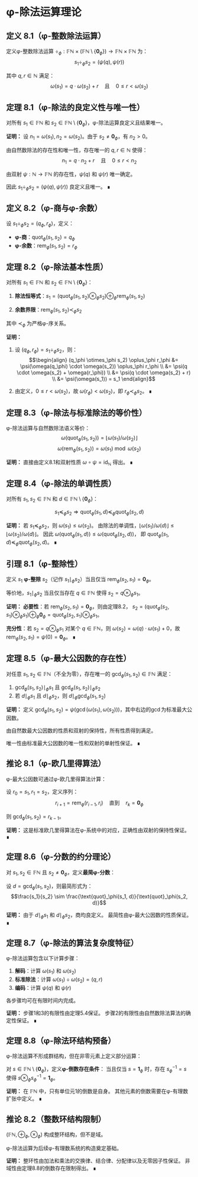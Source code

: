 # φ-除法运算理论

## 定义 8.1（φ-整数除法运算）
定义φ-整数除法运算 $\div_\phi: \mathbb{F}\mathbb{N} \times (\mathbb{F}\mathbb{N} \setminus \{\mathbf{0}_\phi\}) \to \mathbb{F}\mathbb{N} \times \mathbb{F}\mathbb{N}$ 为：
$$s_1 \div_\phi s_2 = (\psi(q), \psi(r))$$

其中 $q, r \in \mathbb{N}$ 满足：
$$\omega(s_1) = q \cdot \omega(s_2) + r \quad \text{且} \quad 0 \leq r < \omega(s_2)$$

## 定理 8.1（φ-除法的良定义性与唯一性）
对所有 $s_1 \in \mathbb{F}\mathbb{N}$ 和 $s_2 \in \mathbb{F}\mathbb{N} \setminus \{\mathbf{0}_\phi\}$，φ-除法运算良定义且结果唯一。

**证明：**
设 $n_1 = \omega(s_1), n_2 = \omega(s_2)$。由于 $s_2 \neq \mathbf{0}_\phi$，有 $n_2 > 0$。

由自然数除法的存在性和唯一性，存在唯一的 $q, r \in \mathbb{N}$ 使得：
$$n_1 = q \cdot n_2 + r \quad \text{且} \quad 0 \leq r < n_2$$

由双射 $\psi: \mathbb{N} \to \mathbb{F}\mathbb{N}$ 的存在性，$\psi(q)$ 和 $\psi(r)$ 唯一确定。

因此 $s_1 \div_\phi s_2 = (\psi(q), \psi(r))$ 良定义且唯一。 ∎

## 定义 8.2（φ-商与φ-余数）
设 $s_1 \div_\phi s_2 = (q_\phi, r_\phi)$，定义：
- **φ-商**：$\text{quot}_\phi(s_1, s_2) = q_\phi$
- **φ-余数**：$\text{rem}_\phi(s_1, s_2) = r_\phi$

## 定理 8.2（φ-除法基本性质）
对所有 $s_1 \in \mathbb{F}\mathbb{N}$ 和 $s_2 \in \mathbb{F}\mathbb{N} \setminus \{\mathbf{0}_\phi\}$：

1. **除法恒等式**：$s_1 = (\text{quot}_\phi(s_1, s_2) \otimes_\phi s_2) \oplus_\phi \text{rem}_\phi(s_1, s_2)$

2. **余数界限**：$\text{rem}_\phi(s_1, s_2) \prec_\phi s_2$

其中 $\prec_\phi$ 为严格φ-序关系。

**证明：**
1. 设 $(q_\phi, r_\phi) = s_1 \div_\phi s_2$，则：
   $$\begin{align}
   (q_\phi \otimes_\phi s_2) \oplus_\phi r_\phi &= \psi(\omega(q_\phi) \cdot \omega(s_2)) \oplus_\phi r_\phi \\
   &= \psi(q \cdot \omega(s_2) + \omega(r_\phi)) \\
   &= \psi(q \cdot \omega(s_2) + r) \\
   &= \psi(\omega(s_1)) = s_1
   \end{align}$$

2. 由定义，$0 \leq r < \omega(s_2)$，故 $\omega(r_\phi) < \omega(s_2)$，即 $r_\phi \prec_\phi s_2$。 ∎

## 定理 8.3（φ-除法与标准除法的等价性）
φ-除法运算与自然数除法语义等价：
$$\omega(\text{quot}_\phi(s_1, s_2)) = \lfloor \omega(s_1) / \omega(s_2) \rfloor$$
$$\omega(\text{rem}_\phi(s_1, s_2)) = \omega(s_1) \bmod \omega(s_2)$$

**证明：**
直接由定义8.1和双射性质 $\omega \circ \psi = \text{id}_\mathbb{N}$ 得出。 ∎

## 定理 8.4（φ-除法的单调性质）
对所有 $s_1, s_2 \in \mathbb{F}\mathbb{N}$ 和 $d \in \mathbb{F}\mathbb{N} \setminus \{\mathbf{0}_\phi\}$：

$$s_1 \preceq_\phi s_2 \Rightarrow \text{quot}_\phi(s_1, d) \preceq_\phi \text{quot}_\phi(s_2, d)$$

**证明：**
若 $s_1 \preceq_\phi s_2$，则 $\omega(s_1) \leq \omega(s_2)$。
由除法的单调性，$\lfloor \omega(s_1) / \omega(d) \rfloor \leq \lfloor \omega(s_2) / \omega(d) \rfloor$。
因此 $\omega(\text{quot}_\phi(s_1, d)) \leq \omega(\text{quot}_\phi(s_2, d))$，
即 $\text{quot}_\phi(s_1, d) \preceq_\phi \text{quot}_\phi(s_2, d)$。 ∎

## 引理 8.1（φ-整除性）
定义 $s_1$ **φ-整除** $s_2$（记作 $s_1 \mid_\phi s_2$）当且仅当 $\text{rem}_\phi(s_2, s_1) = \mathbf{0}_\phi$。

等价地，$s_1 \mid_\phi s_2$ 当且仅当存在 $q \in \mathbb{F}\mathbb{N}$ 使得 $s_2 = q \otimes_\phi s_1$。

**证明：**
**必要性**：若 $\text{rem}_\phi(s_2, s_1) = \mathbf{0}_\phi$，则由定理8.2，
$s_2 = (\text{quot}_\phi(s_2, s_1) \otimes_\phi s_1) \oplus_\phi \mathbf{0}_\phi = \text{quot}_\phi(s_2, s_1) \otimes_\phi s_1$。

**充分性**：若 $s_2 = q \otimes_\phi s_1$ 对某个 $q \in \mathbb{F}\mathbb{N}$，则
$\omega(s_2) = \omega(q) \cdot \omega(s_1) + 0$，故 $\text{rem}_\phi(s_2, s_1) = \psi(0) = \mathbf{0}_\phi$。 ∎

## 定理 8.5（φ-最大公因数的存在性）
对任意 $s_1, s_2 \in \mathbb{F}\mathbb{N}$（不全为零），存在唯一的 $\gcd_\phi(s_1, s_2) \in \mathbb{F}\mathbb{N}$ 满足：

1. $\gcd_\phi(s_1, s_2) \mid_\phi s_1$ 且 $\gcd_\phi(s_1, s_2) \mid_\phi s_2$
2. 若 $d \mid_\phi s_1$ 且 $d \mid_\phi s_2$，则 $d \mid_\phi \gcd_\phi(s_1, s_2)$

**证明：**
定义 $\gcd_\phi(s_1, s_2) = \psi(\gcd(\omega(s_1), \omega(s_2)))$，其中右边的$\gcd$为标准最大公因数。

由自然数最大公因数的性质和双射的保持性，所有性质得到满足。

唯一性由标准最大公因数的唯一性和双射的单射性保证。 ∎

## 推论 8.1（φ-欧几里得算法）
φ-最大公因数可通过φ-欧几里得算法计算：

设 $r_0 = s_1, r_1 = s_2$，定义序列：
$$r_{i+1} = \text{rem}_\phi(r_{i-1}, r_i) \quad \text{直到} \quad r_k = \mathbf{0}_\phi$$

则 $\gcd_\phi(s_1, s_2) = r_{k-1}$。

**证明：**
这是标准欧几里得算法在φ-系统中的对应，正确性由双射的保持性保证。 ∎

## 定理 8.6（φ-分数的约分理论）
对 $s_1, s_2 \in \mathbb{F}\mathbb{N}$ 且 $s_2 \neq \mathbf{0}_\phi$，定义**最简φ-分数**：

设 $d = \gcd_\phi(s_1, s_2)$，则最简形式为：
$$\frac{s_1}{s_2} \sim \frac{\text{quot}_\phi(s_1, d)}{\text{quot}_\phi(s_2, d)}$$

**证明：**
由于 $d \mid_\phi s_1$ 和 $d \mid_\phi s_2$，商均良定义。
最简性由φ-最大公因数的性质保证。 ∎

## 定理 8.7（φ-除法的算法复杂度特征）
φ-除法运算包含以下计算步骤：

1. **解码**：计算 $\omega(s_1)$ 和 $\omega(s_2)$
2. **标准除法**：计算 $\omega(s_1) \div \omega(s_2) = (q, r)$  
3. **编码**：计算 $\psi(q)$ 和 $\psi(r)$

各步骤均可在有限时间内完成。

**证明：**
步骤1和3的有限性由定理5.4保证。
步骤2的有限性由自然数除法算法的确定性保证。 ∎

## 定理 8.8（φ-除法环结构预备）
φ-除法运算不形成群结构，但在非零元素上定义部分运算：

对 $s \in \mathbb{F}\mathbb{N} \setminus \{\mathbf{0}_\phi\}$，定义**φ-倒数存在条件**：
当且仅当 $s = \mathbf{1}_\phi$ 时，存在 $s^{-1}_\phi = s$ 使得 $s \otimes_\phi s^{-1}_\phi = \mathbf{1}_\phi$。

**证明：**
在 $\mathbb{F}\mathbb{N}$ 中，只有单位元1的倒数是自身。
其他元素的倒数需要在φ-有理数扩张中定义。 ∎

## 推论 8.2（整数环结构限制）
$(\mathbb{F}\mathbb{N}, \oplus_\phi, \otimes_\phi)$ 构成整环结构，但不是域。

φ-除法运算为后续φ-有理数系统的构造奠定基础。

**证明：**
整环性由加法和乘法的交换律、结合律、分配律以及无零因子性保证。
非域性由定理8.8的倒数存在限制得出。 ∎